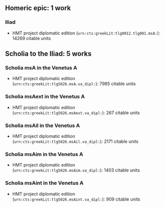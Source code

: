 ## Homeric epic: 1 work

### Iliad

-   HMT project diplomatic edition (`urn:cts:greekLit:tlg0012.tlg001.msA:`):  14269 citable units




## Scholia to the Iliad: 5 works

### Scholia msA in the Venetus A

-   HMT project diplomatic edition (`urn:cts:greekLit:tlg5026.msA.va_dipl:`):  7985 citable units


### Scholia msAext in the Venetus A

-   HMT project diplomatic edition (`urn:cts:greekLit:tlg5026.msAext.va_dipl:`):  267 citable units


### Scholia msAil in the Venetus A

-   HMT project diplomatic edition (`urn:cts:greekLit:tlg5026.msAil.va_dipl:`):  2171 citable units


### Scholia msAim in the Venetus A

-   HMT project diplomatic edition (`urn:cts:greekLit:tlg5026.msAim.va_dipl:`):  1403 citable units


### Scholia msAint in the Venetus A

-   HMT project diplomatic edition (`urn:cts:greekLit:tlg5026.msAint.va_dipl:`):  909 citable units



